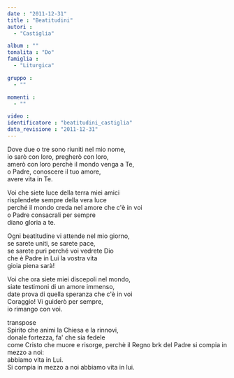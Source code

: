 ```yaml
---
date : "2011-12-31"
title : "Beatitudini"
autori : 
  - "Castiglia"

album : ""
tonalita : "Do"
famiglia : 
  - "Liturgica"

gruppo : 
  - ""

momenti : 
  - ""

video : 
identificatore : "beatitudini_castiglia"
data_revisione : "2011-12-31"
---
```

  
  
Dove due o tre sono riuniti nel mio nome,   
io sarò con loro,  pregherò con loro,   
amerò con loro perchè il mondo venga a Te,  
o Padre, conoscere il tuo amore,  
avere vita  in Te.   
  
  
Voi che siete luce della terra miei amici   
risplendete sempre  della vera luce   
perché il mondo creda nel amore che c'è in voi  
o Padre consacrali per sempre  
diano gloria  a te.   
  
  
Ogni beatitudine vi attende nel mio giorno,   
se sarete uniti,  se sarete pace,   
se sarete puri perché voi vedrete Dio  
che è Padre in Lui la vostra vita  
gioia piena  sarà!   
  
  
Voi che ora siete miei discepoli nel mondo,   
siate testimoni  di un amore immenso,   
date prova di quella speranza che c'è in voi  
Coraggio! Vi guiderò per sempre,  
io rimango  con voi.   
  
  
transpose  
Spirito che animi la Chiesa e la rinnovi,   
donale fortezza,  fa' che sia fedele   
come Cristo che muore e risorge, perchè il Regno brk del Padre si compia in mezzo a noi:  
abbiamo vita  in Lui.   
Si compia in mezzo a noi abbiamo vita  in lui.   
  
  
  
